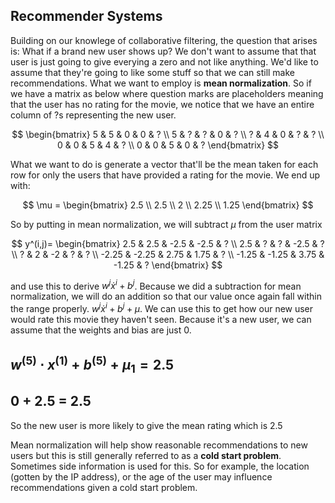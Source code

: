 ## Recommender Systems

Building on our knowlege of collaborative filtering, the question that arises is: What if a brand new user shows up? We don't want to assume that that user is just going to give everying a zero and not like anything. We'd like to assume that they're going to like some stuff so that we can still make recommendations. What we want to employ is **mean normalization**.
So if we have a matrix as below where question marks are placeholders meaning that the user has no rating for the movie, we notice that we have an entire column of ?s representing the new user.

$$
\begin{bmatrix}
5 & 5 & 0 & 0 & ? \\
5 & ? & ? & 0 & ? \\
? & 4 & 0 & ? & ? \\
0 & 0 & 5 & 4 & ? \\
0 & 0 & 5 & 0 & ?
\end{bmatrix}
$$

What we want to do is generate a vector that'll be the mean taken for each row for only the users that have provided a rating for the movie. We end up with:

$$
\mu = 
\begin{bmatrix}
2.5 \\
2.5 \\
2 \\
2.25 \\
1.25
\end{bmatrix}
$$

So by putting in mean normalization, we will subtract $\mu$ from the user matrix

$$
y^(i,j)=
\begin{bmatrix}
2.5 & 2.5 & -2.5 & -2.5 & ? \\
2.5 & ? & ? & -2.5 & ? \\
? & 2 & -2 & ? & ? \\
-2.25 & -2.25 & 2.75 & 1.75 & ? \\
-1.25 & -1.25 & 3.75 & -1.25 & ?
\end{bmatrix}
$$

and use this to derive $w^j \dot x^i + b^j$. Because we did a subtraction for mean normalization, we will do an addition so that our value once again fall within the range properly. $w^j \dot x^i + b^j + \mu$. We can use this to get how our new user would rate this movie they haven't seen. Because it's a new user, we can assume that the weights and bias are just 0.

## $w^{(5)} \cdot x^{(1)} + b^{(5)} + \mu_1 = 2.5$
## 0 + 2.5 = 2.5

So the new user is more likely to give the mean rating which is 2.5

Mean normalization will help show reasonable recommendations to new users but this is still generally referred to as a **cold start problem**. Sometimes side information is used for this. So for example, the location (gotten by the IP address), or the age of the user may influence recommendations given a cold start problem.




